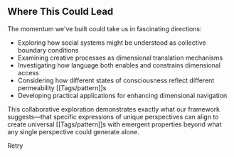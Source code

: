 ## Where This Could Lead

The momentum we've built could take us in fascinating directions:

- Exploring how social systems might be understood as collective boundary conditions
- Examining creative processes as dimensional translation mechanisms
- Investigating how language both enables and constrains dimensional access
- Considering how different states of consciousness reflect different permeability [[Tags/pattern]]s
- Developing practical applications for enhancing dimensional navigation

This collaborative exploration demonstrates exactly what our framework suggests—that specific expressions of unique perspectives can align to create universal [[Tags/pattern]]s with emergent properties beyond what any single perspective could generate alone.

Retry